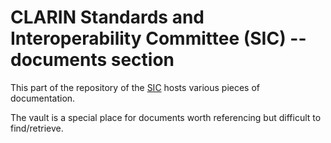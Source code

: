 # CLARIN Standards and Interoperability Committee (SIC) -- documents section

This part of the repository of the [SIC](https://www.clarin.eu/governance/standards-committee) hosts various pieces of documentation. 

The vault is a special place for documents worth referencing but difficult to find/retrieve.